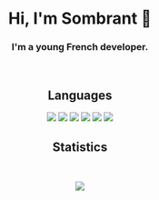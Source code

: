 <h1 align="center" id="heading">Hi, I'm Sombrant 👋</h1>

<h3 align="center">
  I'm a young French developer.
</h3>
<br>

<h2 align="center" id="languages">Languages</h2>
<p align="center">
  <a href="https://en.wikipedia.org/wiki/C_Sharp_(programming_language)"><img src="https://img.shields.io/badge/C%20Sharp-151515.svg?style=for-the-badge&logo=csharp&logoColor=9f9f9f"></a>
  <a href="https://en.wikipedia.org/wiki/Batch_file"><img src="https://img.shields.io/badge/Batch-151515.svg?style=for-the-badge&logo=windows&logoColor=9f9f9f"></a>
  <a href="https://www.python.org/"><img src="https://img.shields.io/badge/Python-151515.svg?style=for-the-badge&logo=python&logoColor=9f9f9f"></a>
  <a href="https://en.wikipedia.org/wiki/Assembly_language"><img src="https://img.shields.io/badge/Assembly-151515.svg?style=for-the-badge&logo=java&logoColor=9f9f9f"></a> <!-- Utilisation de l'icône générique pour Assembly -->
  <a href="https://en.wikipedia.org/wiki/Bash_(Unix_shell)"><img src="https://img.shields.io/badge/Bash-151515.svg?style=for-the-badge&logo=gnubash&logoColor=9f9f9f"></a>
  <a href="https://en.wikipedia.org/wiki/PowerShell"><img src="https://img.shields.io/badge/PowerShell-151515.svg?style=for-the-badge&logo=powershell&logoColor=9f9f9f"></a>
</p>

<h2 align="center" id="stats">Statistics</h2>
<br>
<p align="center">
  <a href="https://github.com/sombrant"><img src="https://github-readme-stats.vercel.app/api?username=sombrant&show_icons=true&title_color=fff&icon_color=9f9f9f&text_color=9f9f9f&bg_color=151515"></a>
</p>
